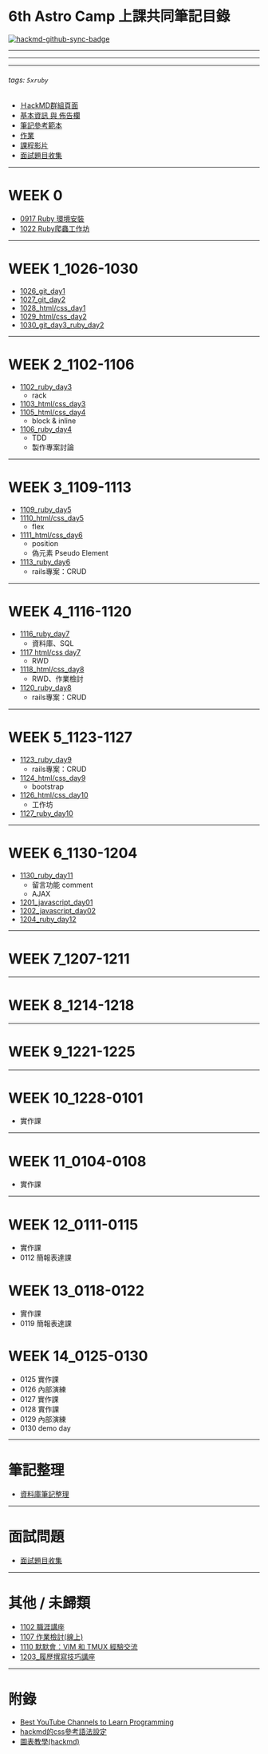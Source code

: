 # 6th Astro Camp 上課共同筆記目錄

[![hackmd-github-sync-badge](https://hackmd.io/d_6N3lc7QwycnrNaJKykbg/badge)](https://hackmd.io/d_6N3lc7QwycnrNaJKykbg)

---
---
<!-- 
<style>

html, body, .ui-content {
    background-color: hsl(55deg, 10%, 15%);
    color: #fff;
}

</style>
 -->


---
###### tags: `5xruby`

- [ＨackMD群組頁面](https://hackmd.io/@astrocamp6th)
- [基本資訊 與 佈告欄](https://hackmd.io/@astrocamp6th/B1Qs0LLOv/edit)
- [筆記參考範本](https://hackmd.io/@astrocamp6th/H15KtW_Ow/edit) 
- [作業](https://hackmd.io/@astrocamp6th/r1OIiVCOv/edit)
- [課程影片](https://campus.5xruby.tw/courses/1136422/lectures/25361517)
- [面試題目收集](https://hackmd.io/@astrocamp6th/Sk4ZhtJtP/edit)

---
# WEEK 0
- [0917 Ruby 環境安裝](https://hackmd.io/@astrocamp6th/B1bzpoPOD/edit)
- [1022 Ruby爬蟲工作坊](https://hackmd.io/npW4-UpITRyMSyWrJ8InFA)
---
# WEEK 1_1026-1030
- [1026_git_day1](https://hackmd.io/@astrocamp6th/H13H307_v/edit)
- [1027_git_day2](https://hackmd.io/@astrocamp6th/rkFiPWrOv/edit)
- [1028_html/css_day1](https://hackmd.io/@astrocamp6th/ByPf4PBdP/edit)
- [1029_html/css_day2](https://hackmd.io/@astrocamp6th/HyX5kMtdD/edit)
- [1030_git_day3_ruby_day2](https://hackmd.io/@astrocamp6th/H15KtW_Ow/edit)
---
# WEEK 2_1102-1106
- [1102_ruby_day3](https://hackmd.io/@astrocamp6th/SJ2muh2uP/edit)
    - rack
- [1103_html/css_day3](https://hackmd.io/@astrocamp6th/BkU39mCuv/edit)
- [1105_html/css_day4](https://hackmd.io/@astrocamp6th/r1Jd-pxFw/edit)
    - block & inline
- [1106_ruby_day4](https://hackmd.io/@astrocamp6th/HksXfpeFw/edit)
	- TDD
	- 製作專案討論

---
# WEEK 3_1109-1113
- [1109_ruby_day5](https://hackmd.io/@astrocamp6th/S1svGhrYP/edit)
- [1110_html/css_day5](https://hackmd.io/@astrocamp6th/Sy1TVvvKv/edit)
	- flex
- [1111_html/css_day6](https://hackmd.io/@astrocamp6th/Sk92SPvYw/edit)
	- position
	- 偽元素 Pseudo Element
- [1113_ruby_day6](https://hackmd.io/@astrocamp6th/SklhG3rYD/edit)
	- rails專案：CRUD

---
# WEEK 4_1116-1120
- [1116_ruby_day7](https://hackmd.io/@astrocamp6th/ryl3jw0tP/edit)
	- 資料庫、SQL
- [1117 html/css day7](https://hackmd.io/@astrocamp6th/HJH52P0KD/edit)
	- RWD
- [1118_html/css_day8](https://hackmd.io/@astrocamp6th/SkqFRw0FP/edit)
	- RWD、作業檢討
- [1120_ruby_day8](https://hackmd.io/@astrocamp6th/ByuqjDRtv/edit)
	- rails專案：CRUD
---
# WEEK 5_1123-1127
- [1123_ruby_day9](https://hackmd.io/@astrocamp6th/rkkq88wcP/edit)
	- rails專案：CRUD
- [1124_html/css_day9](https://hackmd.io/@astrocamp6th/SytzuIv9D/edit)
	- bootstrap
- [1126_html/css_day10](https://hackmd.io/@astrocamp6th/By-q_Iw5P/edit)
	- 工作坊
- [1127_ruby_day10](https://hackmd.io/@astrocamp6th/rJPow8wqv/edit)

---
# WEEK 6_1130-1204
- [1130_ruby_day11](https://hackmd.io/@astrocamp6th/B1NnH6WsP/edit)
	- 留言功能 comment
	- AJAX
- [1201_javascript_day01](https://hackmd.io/@astrocamp6th/rkEMUCWsw/edit)
- [1202_javascript_day02](https://hackmd.io/@astrocamp6th/BkNsPAbiP/edit)
- [1204_ruby_day12](https://hackmd.io/@astrocamp6th/r1hL86-sD/edit)
---
# WEEK 7_1207-1211
---
# WEEK 8_1214-1218
---
# WEEK 9_1221-1225
---
# WEEK 10_1228-0101
- 實作課
---
# WEEK 11_0104-0108
- 實作課

---
# WEEK 12_0111-0115
- 實作課
- 0112 簡報表達課

# WEEK 13_0118-0122
- 實作課
- 0119 簡報表達課

# WEEK 14_0125-0130
- 0125 實作課
- 0126 內部演練
- 0127 實作課
- 0128 實作課
- 0129 內部演練
- 0130 demo day 

---
# 筆記整理
- [資料庫筆記整理](https://hackmd.io/-MZwSOngT_Gv7C-dUjBzGA)

---
# 面試問題
- [面試題目收集](https://hackmd.io/@astrocamp6th/Sk4ZhtJtP/edit)
---
# 其他 / 未歸類
- [1102 職涯講座](https://hackmd.io/@astrocamp6th/SJKiMHRdD/edit)
- [1107 作業檢討(線上)](https://discord.com/channels/748042598983401482/748046752870826045/774981125780930570)
- [1110 默默會：VIM 和 TMUX 經驗交流](https://peaceful-dev.kktix.cc/events/08588a67)
- [1203_履歷撰寫技巧講座](https://hackmd.io/@astrocamp6th/SkGSOAZiD/edit)

---
# 附錄
- [Best YouTube Channels to Learn Programming](https://www.cloudways.com/blog/best-youtube-channels-to-learn-programming/)
- [hackmd的css參考語法設定](https://hackmd.io/hackmd-dark-theme?both)
- [圖表教學(hackmd)](https://hackmd.io/s/MathJax-and-UML-tw)
